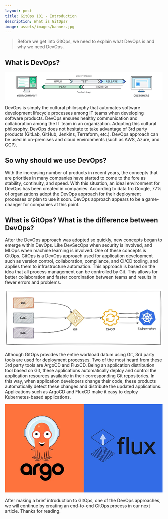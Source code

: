 ```yaml
---
layout: post
title: GitOps 101 - Introduction
description: What is GitOps?
image: assets/images/banner.jpg
---
```


> Before we get into GitOps, we need to explain what DevOps is and why we need DevOps.

## What is DevOps?

![This image was taken from AWS](./images/ci-cd.png)

DevOps is simply the cultural philosophy that automates software development lifecycle processes among IT teams when developing software products. DevOps ensures healthy communication and collaboration among the IT team in an organization. Adopting this cultural philosophy, DevOps does not hesitate to take advantage of 3rd party products (GitLab, GitHub, Jenkins, Terraform, etc.). DevOps approach can be used in on-premises and cloud environments (such as AWS, Azure, and GCP).

## So why should we use DevOps?
With the increasing number of products in recent years, the concepts that are priorities in many companies have started to come to the fore as stability, continuity, and speed. With this situation, an ideal environment for DevOps has been created in companies. According to data fro Google, 77% of organizations adopt the DevOps approach for their deployment processes or plan to use it soon. DevOps approach appears to be a game-changer for companies at this point.

## What is GitOps? What is the difference between DevOps?
After the DevOps approach was adopted so quickly, new concepts began to emerge within DevOps. Like DevSecOps when security is involved, and MLOps when machine learning is involved. One of these concepts is GitOps. GitOps is a DevOps approach used for application development such as version control, collaboration, compliance, and CI/CD tooling, and applies them to infrastructure automation. This approach is based on the idea that all process management can be controlled by Git. This allows for better collaboration and faster coordination between teams and results in fewer errors and problems.

![IAC Structure](./images/iac.png)

Although GitOps provides the entire workload datum using Git, 3rd party tools are used for deployment processes. Two of the most heard from these 3rd party tools are ArgoCD and FluxCD. Being an application distribution tool based on Git, these applications automatically deploy and control the application resources available in their corresponding Git repositories. In this way, when application developers change their code, these products automatically detect these changes and distribute the updated applications. Applications such as ArgoCD and FluxCD make it easy to deploy Kubernetes-based applications.

![ArgoCD and FluxCD](./images/argo-flux.png)

After making a brief introduction to GitOps, one of the DevOps approaches, we will continue by creating an end-to-end GitOps process in our next article. Thanks for reading.